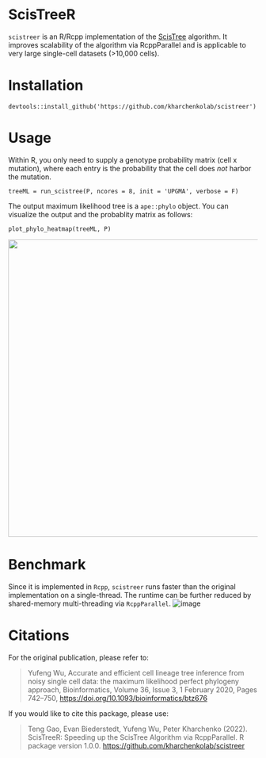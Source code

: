 # ScisTreeR
`scistreer` is an R/Rcpp implementation of the [ScisTree](https://doi.org/10.1093/bioinformatics/btz676) algorithm. It improves scalability of the algorithm via RcppParallel and is applicable to very large single-cell datasets (>10,000 cells).

# Installation
```
devtools::install_github('https://github.com/kharchenkolab/scistreer')
```
# Usage
Within R, you only need to supply a genotype probability matrix (cell x mutation), where each entry is the probability that the cell does *not* harbor the mutation.

```
treeML = run_scistree(P, ncores = 8, init = 'UPGMA', verbose = F)
```
The output maximum likelihood tree is a `ape::phylo` object. You can visualize the output and the probablity matrix as follows:
```
plot_phylo_heatmap(treeML, P)
``` 

<p align="center">
<img src="https://user-images.githubusercontent.com/13375875/201975144-1f45ea93-c0e3-4148-893b-438ad7102dcb.png" width="600">
</p>

# Benchmark
Since it is implemented in `Rcpp`, `scistreer` runs faster than the original implementation on a single-thread. The runtime can be further reduced by shared-memory multi-threading via `RcppParallel`.
![image](https://user-images.githubusercontent.com/13375875/201978296-e6cbabf2-1cd9-4c92-9e70-0ca2082b53e0.png)

# Citations

For the original publication, please refer to:
> Yufeng Wu, Accurate and efficient cell lineage tree inference from noisy single cell data: the maximum likelihood perfect phylogeny approach, Bioinformatics, Volume 36, Issue 3, 1 February 2020, Pages 742–750, https://doi.org/10.1093/bioinformatics/btz676

If you would like to cite this package, please use:
> Teng Gao, Evan Biederstedt, Yufeng Wu, Peter Kharchenko (2022).
ScisTreeR: Speeding up the ScisTree Algorithm via RcppParallel. R
package version 1.0.0. https://github.com/kharchenkolab/scistreer
